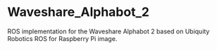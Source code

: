 # Waveshare_Alphabot_2
ROS implementation for the Waveshare Alphabot 2 based on Ubiquity Robotics ROS for Raspberry Pi image.
